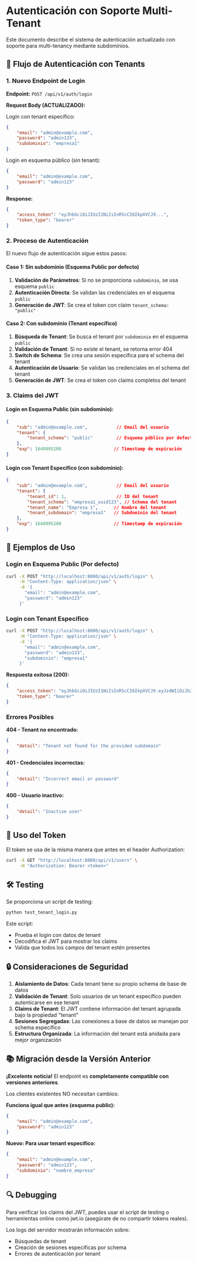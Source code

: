 # Autenticación con Soporte Multi-Tenant

Este documento describe el sistema de autenticación actualizado con soporte para multi-tenancy mediante subdominios.

## 🏢 Flujo de Autenticación con Tenants

### 1. Nuevo Endpoint de Login

**Endpoint:** `POST /api/v1/auth/login`

**Request Body (ACTUALIZADO):**

Login con tenant específico:
```json
{
    "email": "admin@example.com",
    "password": "admin123",
    "subdominio": "empresa1"
}
```

Login en esquema público (sin tenant):
```json
{
    "email": "admin@example.com",
    "password": "admin123"
}
```

**Response:**
```json
{
    "access_token": "eyJhbGciOiJIUzI1NiIsInR5cCI6IkpXVCJ9...",
    "token_type": "bearer"
}
```

### 2. Proceso de Autenticación

El nuevo flujo de autenticación sigue estos pasos:

#### Caso 1: Sin subdominio (Esquema Public por defecto)
1. **Validación de Parámetros**: Si no se proporciona `subdominio`, se usa esquema `public`
2. **Autenticación Directa**: Se validan las credenciales en el esquema `public`
3. **Generación de JWT**: Se crea el token con claim `tenant_schema: "public"`

#### Caso 2: Con subdominio (Tenant específico)
1. **Búsqueda de Tenant**: Se busca el tenant por `subdominio` en el esquema `public`
2. **Validación de Tenant**: Si no existe el tenant, se retorna error 404
3. **Switch de Schema**: Se crea una sesión específica para el schema del tenant
4. **Autenticación de Usuario**: Se validan las credenciales en el schema del tenant
5. **Generación de JWT**: Se crea el token con claims completos del tenant

### 3. Claims del JWT

#### Login en Esquema Public (sin subdominio):
```json
{
    "sub": "admin@example.com",           // Email del usuario
    "tenant": {
        "tenant_schema": "public"         // Esquema público por defecto
    },
    "exp": 1640995200                    // Timestamp de expiración
}
```

#### Login con Tenant Específico (con subdominio):
```json
{
    "sub": "admin@example.com",           // Email del usuario
    "tenant": {
        "tenant_id": 1,                   // ID del tenant
        "tenant_schema": "empresa1_uuid123", // Schema del tenant
        "tenant_name": "Empresa 1",      // Nombre del tenant
        "tenant_subdomain": "empresa1"   // Subdominio del tenant
    },
    "exp": 1640995200                    // Timestamp de expiración
}
```

## 📝 Ejemplos de Uso

### Login en Esquema Public (Por defecto)

```bash
curl -X POST "http://localhost:8000/api/v1/auth/login" \
     -H "Content-Type: application/json" \
     -d '{
       "email": "admin@example.com",
       "password": "admin123"
     }'
```

### Login con Tenant Específico

```bash
curl -X POST "http://localhost:8000/api/v1/auth/login" \
     -H "Content-Type: application/json" \
     -d '{
       "email": "admin@example.com",
       "password": "admin123",
       "subdominio": "empresa1"
     }'
```

**Respuesta exitosa (200):**
```json
{
    "access_token": "eyJhbGciOiJIUzI1NiIsInR5cCI6IkpXVCJ9.eyJzdWIiOiJhZG1pbkBleGFtcGxlLmNvbSIsInRlbmFudCI6eyJ0ZW5hbnRfaWQiOjEsInRlbmFudF9zY2hlbWEiOiJlbXByZXNhMV91dWlkMTIzIiwidGVuYW50X25hbWUiOiJFbXByZXNhIDEiLCJ0ZW5hbnRfc3ViZG9tYWluIjoiZW1wcmVzYTEifSwiZXhwIjoxNjQwOTk1MjAwfQ...",
    "token_type": "bearer"
}
```

### Errores Posibles

**404 - Tenant no encontrado:**
```json
{
    "detail": "Tenant not found for the provided subdomain"
}
```

**401 - Credenciales incorrectas:**
```json
{
    "detail": "Incorrect email or password"
}
```

**400 - Usuario inactivo:**
```json
{
    "detail": "Inactive user"
}
```

## 🔧 Uso del Token

El token se usa de la misma manera que antes en el header Authorization:

```bash
curl -X GET "http://localhost:8000/api/v1/users" \
     -H "Authorization: Bearer <token>"
```

## 🛠️ Testing

Se proporciona un script de testing:

```bash
python test_tenant_login.py
```

Este script:
- Prueba el login con datos de tenant
- Decodifica el JWT para mostrar los claims
- Valida que todos los campos del tenant estén presentes

## 🔒 Consideraciones de Seguridad

1. **Aislamiento de Datos**: Cada tenant tiene su propio schema de base de datos
2. **Validación de Tenant**: Solo usuarios de un tenant específico pueden autenticarse en ese tenant
3. **Claims de Tenant**: El JWT contiene información del tenant agrupada bajo la propiedad "tenant"
4. **Sesiones Segregadas**: Las conexiones a base de datos se manejan por schema específico
5. **Estructura Organizada**: La información del tenant está anidada para mejor organización

## 📚 Migración desde la Versión Anterior

**¡Excelente noticia!** El endpoint es **completamente compatible con versiones anteriores**. 

Los clientes existentes NO necesitan cambios:

**Funciona igual que antes (esquema public):**
```json
{
    "email": "admin@example.com",
    "password": "admin123"
}
```

**Nuevo: Para usar tenant específico:**
```json
{
    "email": "admin@example.com", 
    "password": "admin123",
    "subdominio": "nombre_empresa"
}
```

## 🔍 Debugging

Para verificar los claims del JWT, puedes usar el script de testing o herramientas online como jwt.io (asegúrate de no compartir tokens reales).

Los logs del servidor mostrarán información sobre:
- Búsquedas de tenant
- Creación de sesiones específicas por schema
- Errores de autenticación por tenant

